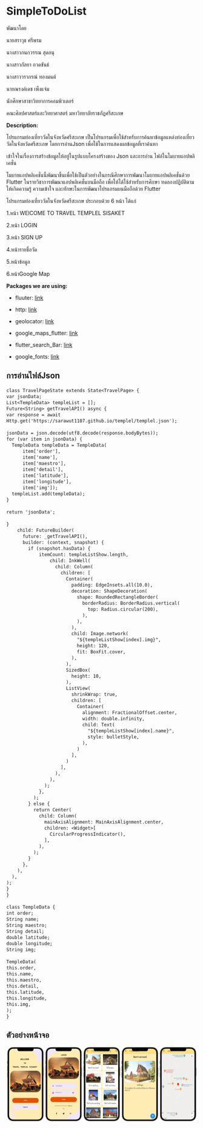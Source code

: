 # SimpleToDoList

พัฒนาโดย

นายสราวุธ ศรีพรม

นางสาวกนกวรรณ สุดอนุ

นางสาวกัลยา กวดขันธ์

นางสาววราภรณ์ ทองมนต์

นายณรงค์เดช เพ็งแจ่ม

นักศึกษาสาขาวิทยาการคอมพิวเตอร์

คณะศิลปศาสตร์และวิทยาศาสตร์ มหาวิทยาลัยราชภัฏศรีสะเกษ

**Description:**

โปรแกรมท่องเที่ยววัดในจังหวัดศรีสะเกษ เป็นโปรแกรมเพื่อใช้สำหรับการค้นหาข้อมูลแหล่งท่องเที่ยววัดในจังหวัดศรีสะเกษ โดยการอ่านJson เพื่อใช้ในการแสดงผลข้อมูลที่เราค้นหา

เข้าใจในเรื่องการสร้างข้อมูลให้อยู่ในรูปแบบโครงสร้างของ Json และการอ่าน ไฟล์ในโมบายแอปพลิเคชั่น

โมบายแอปพลิเคชั่นนี้พัฒนาขึ้นเพื่อใช้เป็นตัวอย่างในกรณีศึกษาการพัฒนาโมบายแอปพลิเคชั่นด้วย Flutter ในรายวิชาการพัฒนาแอปพลิเคชั่นบนมือถือ เพื่อให้ได้ใช้สำหรับการศึกษา ทดลองปฏิบัติตาม ให้เกิดความรู้ ความเข้าใจ และทักษะในการพัฒนาโปรแกรมบนมือถือด้วย Flutter

โปรแกรมท่องเที่ยววัดในจังหวัดศรีสะเกษ ประกอบด้วย 6 หน้า ได้แก่

1.หน้า WElCOME TO TRAVEL TEMPLEL SISAKET

2.หน้า LOGIN

3.หน้า SIGN UP

4.หน้ารายชื่อวัด

5.หน้าข้อมูล

6.หน้าGoogle Map

**Packages we are using:**

- fluuter: [link](https://pub.dev/packages/flutter_svg)

- http: [link](https://pub.dev/packages/http)

- geolocator: [link](https://pub.dev/packages/geolocator)

- google_maps_flutter: [link](https://pub.dev/packages/google_maps_flutter)

- flutter_search_Bar: [link](https://pub.dev/packages/flutter_search_bar)

- google_fonts: [link](https://pub.dev/packages/google_fonts)

## การอ่านไฟล์Json

    class TravelPageState extends State<TravelPage> {
    var jsonData;
    List<TempleData> templeList = [];
    Future<String> getTravelAPI() async {
    var response = await Http.get('https://sarawut1107.github.io/templel/templel.json');

    jsonData = json.decode(utf8.decode(response.bodyBytes));
    for (var item in jsonData) {
      TempleData templeData = TempleData(
          item['order'],
          item['name'],
          item['maestro'],
          item['detail'],
          item['latitude'],
          item['longitude'],
          item['img']);
      templeList.add(templeData);
    }

    return 'jsonData';

    }
        child: FutureBuilder(
          future: _getTravelAPI(),
          builder: (context, snapshot) {
            if (snapshot.hasData) {
                itemCount: templeListShow.length,
                    child: InkWell(
                      child: Column(
                        children: [
                          Container(
                            padding: EdgeInsets.all(10.0),
                            decoration: ShapeDecoration(
                              shape: RoundedRectangleBorder(
                                borderRadius: BorderRadius.vertical(
                                  top: Radius.circular(200),
                                ),
                              ),
                            ),
                            child: Image.network(
                              "${templeListShow[index].img}",
                              height: 120,
                              fit: BoxFit.cover,
                            ),
                          ),
                          SizedBox(
                            height: 10,
                          ),
                          ListView(
                            shrinkWrap: true,
                            children: [
                              Container(
                                alignment: FractionalOffset.center,
                                width: double.infinity,
                                child: Text(
                                  "${templeListShow[index].name}",
                                  style: bulletStyle,
                                ),
                              )
                            ],
                          )
                        ],
                      ),
                    ),
                  );
                },
              );
            } else {
              return Center(
                child: Column(
                  mainAxisAlignment: MainAxisAlignment.center,
                  children: <Widget>[
                    CircularProgressIndicator(),
                  ],
                ),
              );
            }
          },
        ),
      ),
    );
    }
    }

    class TempleData {
    int order;
    String name;
    String maestro;
    String detail;
    double latitude;
    double longitude;
    String img;

    TempleData(
    this.order,
    this.name,
    this.maestro,
    this.detail,
    this.latitude,
    this.longitude,
    this.img,
    );
    }

## ตัวอย่างหน้าจอ

![img](./img.jpg)
